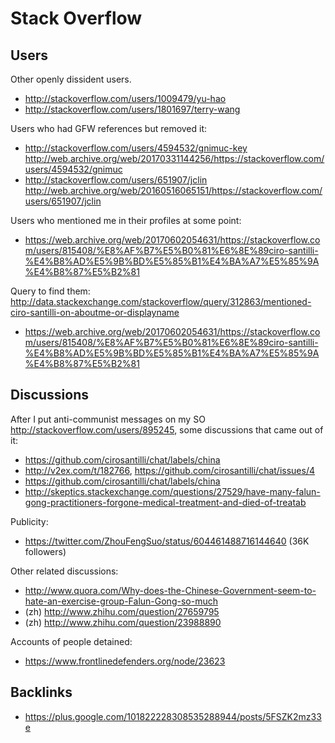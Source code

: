 # Stack Overflow

## Users

Other openly dissident users.

- <http://stackoverflow.com/users/1009479/yu-hao>
- <http://stackoverflow.com/users/1801697/terry-wang>

Users who had GFW references but removed it:

- <http://stackoverflow.com/users/4594532/gnimuc-key> <http://web.archive.org/web/20170331144256/https://stackoverflow.com/users/4594532/gnimuc> 
- <http://stackoverflow.com/users/651907/jclin> <http://web.archive.org/web/20160516065151/https://stackoverflow.com/users/651907/jclin>

Users who mentioned me in their profiles at some point:

- <https://web.archive.org/web/20170602054631/https://stackoverflow.com/users/815408/%E8%AF%B7%E5%B0%81%E6%8E%89ciro-santilli-%E4%B8%AD%E5%9B%BD%E5%85%B1%E4%BA%A7%E5%85%9A%E4%B8%87%E5%B2%81>

Query to find them: <http://data.stackexchange.com/stackoverflow/query/312863/mentioned-ciro-santilli-on-aboutme-or-displayname>

- <https://web.archive.org/web/20170602054631/https://stackoverflow.com/users/815408/%E8%AF%B7%E5%B0%81%E6%8E%89ciro-santilli-%E4%B8%AD%E5%9B%BD%E5%85%B1%E4%BA%A7%E5%85%9A%E4%B8%87%E5%B2%81>

## Discussions

After I put anti-communist messages on my SO <http://stackoverflow.com/users/895245>, some discussions that came out of it:

- <https://github.com/cirosantilli/chat/labels/china>
- <http://v2ex.com/t/182766>, <https://github.com/cirosantilli/chat/issues/4>
- <https://github.com/cirosantilli/chat/labels/china>
- <http://skeptics.stackexchange.com/questions/27529/have-many-falun-gong-practitioners-forgone-medical-treatment-and-died-of-treatab>

Publicity:

- <https://twitter.com/ZhouFengSuo/status/604461488716144640> (36K followers)

Other related discussions:

- http://www.quora.com/Why-does-the-Chinese-Government-seem-to-hate-an-exercise-group-Falun-Gong-so-much
- (zh) http://www.zhihu.com/question/27659795
- (zh) http://www.zhihu.com/question/23988890

Accounts of people detained:

- <https://www.frontlinedefenders.org/node/23623>

## Backlinks

- <https://plus.google.com/101822228308535288944/posts/5FSZK2mz33e>
